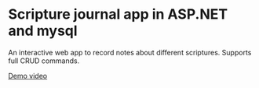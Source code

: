 # Scripture journal app in ASP.NET and mysql

An interactive web app to record notes about different scriptures. Supports full CRUD commands.

[Demo video](https://youtu.be/pMmiBnH6o1k)
